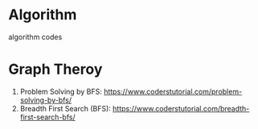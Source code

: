 # Algorithm
algorithm codes
# Graph Theroy
1. Problem Solving by BFS: https://www.coderstutorial.com/problem-solving-by-bfs/ 
2. Breadth First Search (BFS): https://www.coderstutorial.com/breadth-first-search-bfs/
